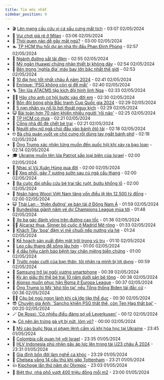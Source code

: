 ```yaml
---
title: Tim mới nhất
sidebar_position: 9
---
```


<!-- vnexpress-tin-moi-nhat:START -->
- 🎬 [Lên mạng cầu cứu vì cá sấu cưng mất tích](https://vnexpress.net/len-mang-cau-cuu-vi-ca-sau-cung-mat-tich-4740913.html) - 03:07 02/05/2024
- 🐎 [Vui chơi giá rẻ ở Milan](https://vnexpress.net/vui-choi-gia-re-o-milan-4737709.html) - 03:06 02/05/2024
- 🦍 [Thói quen nào dễ gây mất ngủ?](https://vnexpress.net/thoi-quen-nao-de-gay-mat-ngu-4740938.html) - 03:00 02/05/2024
- 🏊 [TP HCM thu hồi dự án nhà thi đấu Phan Đình Phùng](https://vnexpress.net/tp-hcm-thu-hoi-du-an-nha-thi-dau-phan-dinh-phung-4740981.html) - 02:57 02/05/2024
- 🎊 [Ngành đường sắt lãi đậm](https://vnexpress.net/nganh-duong-sat-lai-dam-4740978.html) - 02:55 02/05/2024
- 🎃 [Mỹ ngăn Huawei chứng nhận thiết bị không dây](https://vnexpress.net/my-ngan-huawei-chung-nhan-thiet-bi-khong-day-4740915.html) - 02:54 02/05/2024
- 🧰 [Bên trong &#39;nghĩa địa&#39; máy bay lớn bậc nhất thế giới](https://vnexpress.net/ben-trong-nghia-dia-may-bay-lon-bac-nhat-the-gioi-4738192.html) - 02:53 02/05/2024
- 🔭 [10 đại học tốt nhất châu Á năm 2024](https://vnexpress.net/10-dai-hoc-tot-nhat-chau-a-nam-2024-4740821.html) - 02:41 02/05/2024
- 🫶 [Enrique: &#39;PSG không còn gì để mất&#39;](https://vnexpress.net/enrique-psg-khong-con-gi-de-mat-4740932.html) - 02:40 02/05/2024
- 🪜 [Tên lửa ATACMS tập kích đội hình lính Nga](https://vnexpress.net/ten-lua-atacms-tap-kich-doi-hinh-linh-nga-4740921.html) - 02:33 02/05/2024
- 👨‍🏫 [Hãy cho anh cơ hội bước vào đời em](https://vnexpress.net/hay-cho-anh-co-hoi-buoc-vao-doi-em-4740959.html) - 02:30 02/05/2024
- 🎊 [Bốn đội bóng phía Bắc tranh Cup Quốc gia 2024](https://vnexpress.net/bon-doi-bong-phia-bac-tranh-cup-quoc-gia-2024-4740955.html) - 02:29 02/05/2024
- 🎊 [5 nạn nhân vụ nổ lò hơi thoát nguy kịch](https://vnexpress.net/5-nan-nhan-vu-no-lo-hoi-thoat-nguy-kich-4740925.html) - 02:29 02/05/2024
- 😺 [Bài toán hơn 70 năm khiến nhiều người &#39;rối não&#39;](https://vnexpress.net/bai-toan-hon-70-nam-khien-nhieu-nguoi-roi-nao-4739806.html) - 02:25 02/05/2024
- 🐘 [TP HCM có mưa](https://vnexpress.net/tp-hcm-co-mua-4740928.html) - 02:21 02/05/2024
- 🌁 [Cổng nhà đổ đè chết bé trai](https://vnexpress.net/cong-nha-do-de-chet-be-trai-4740939.html) - 02:21 02/05/2024
- 🐲 [Người phụ nữ ngã chúi đầu vào bánh ôtô tải](https://vnexpress.net/nguoi-phu-nu-nga-chui-dau-vao-banh-oto-tai-4740906.html) - 02:18 02/05/2024
- 🤓 [Bà chủ quán vuốt ve chó cưng rồi dùng tay ngắt bánh phở](https://vnexpress.net/ba-chu-quan-vuot-ve-cho-cung-roi-dung-tay-ngat-banh-pho-4740941.html) - 02:18 02/05/2024
- 💪 [Ông Trump xác nhận từng muốn đến quốc hội khi xảy ra bạo loạn](https://vnexpress.net/ong-trump-xac-nhan-tung-muon-den-quoc-hoi-khi-xay-ra-bao-loan-4740905.html) - 02:14 02/05/2024
- 🎓 [Ukraine muốn tên lửa Patriot sắp loại biên của Israel](https://vnexpress.net/ukraine-muon-ten-lua-patriot-sap-loai-bien-cua-israel-4740895.html) - 02:00 02/05/2024
- 🫣 [Nhạc sĩ Vũ Xuân Hùng qua đời](https://vnexpress.net/nhac-si-vu-xuan-hung-qua-doi-4740931.html) - 02:00 02/05/2024
- 🧑‍💻 [Xẹp phổi, gãy 7 xương sườn sau cú ngã cầu thang](https://vnexpress.net/xep-phoi-gay-7-xuong-suon-sau-cu-nga-cau-thang-4740863.html) - 02:00 02/05/2024
- 🐲 [Ba cuộc đại phẫu cứu bé trai tắc ruột, bướu khổng lồ](https://vnexpress.net/ba-cuoc-dai-phau-cuu-be-trai-tac-ruot-buou-khong-lo-4740858.html) - 02:00 02/05/2024
- 🌝 [​Ngân hàng Woori Việt Nam tăng vốn điều lệ lên 12.500 tỷ đồng](https://vnexpress.net/ngan-hang-woori-viet-nam-tang-von-dieu-le-len-12-500-ty-dong-4738844.html) - 02:00 02/05/2024
- 😺 [Thái Lan - &#39;thiên đường&#39; xe bán tải ở Đông Nam Á](https://vnexpress.net/thai-lan-thien-duong-xe-ban-tai-o-dong-nam-a-4740769.html) - 01:59 02/05/2024
- 🐎 [Bundesliga giành năm vé dự Champions League mùa tới](https://vnexpress.net/bundesliga-gianh-nam-ve-du-champions-league-mua-toi-4740860.html) - 01:48 02/05/2024
- 🎡 [Xe ba gác đánh võng trên đường cao tốc](https://vnexpress.net/xe-ba-gac-danh-vong-tren-duong-cao-toc-4740503.html) - 01:36 02/05/2024
- 👨‍🏫 [Alcaraz thua, Sinner bỏ cuộc ở Madrid Mở rộng](https://vnexpress.net/alcaraz-thua-sinner-bo-cuoc-o-madrid-mo-rong-4740923.html) - 01:33 02/05/2024
- 🦆 [Khách Tây &#39;boa&#39; đậm vì mê chuối nếp nướng vỉa hè](https://vnexpress.net/khach-tay-boa-dam-vi-me-chuoi-nep-nuong-via-he-4740321.html) - 01:24 02/05/2024
- 🚦 [Kế hoạch sản xuất điện mặt trời trong vũ trụ](https://vnexpress.net/ke-hoach-san-xuat-dien-mat-troi-trong-vu-tru-4740663.html) - 01:10 02/05/2024
- 💫 [Leo cầu thang để sống lâu hơn](https://vnexpress.net/leo-cau-thang-de-song-lau-hon-4740966.html) - 01:00 02/05/2024
- 🎉 [4 dấu hiệu cảnh báo bệnh tay chân miệng biến chứng](https://vnexpress.net/4-dau-hieu-canh-bao-benh-tay-chan-mieng-bien-chung-4740406.html) - 01:00 02/05/2024
- 🌋 [Trước ngày cưới của bạn thân, tôi nhận ra mình bị lợi dụng](https://vnexpress.net/truoc-ngay-cuoi-cua-ban-than-toi-nhan-ra-minh-bi-loi-dung-4740824.html) - 00:59 02/05/2024
- 🤖 [Samsung trở lại ngôi vương smartphone](https://vnexpress.net/samsung-tro-lai-ngoi-vuong-smartphone-4740608.html) - 00:39 02/05/2024
- 🦏 [Kỳ án giấu thi thể bé trai 10 năm dưới sân bê tông](https://vnexpress.net/ky-an-giau-thi-the-be-trai-10-nam-duoi-san-be-tong-4740839.html) - 00:38 02/05/2024
- 🦩 [Alonso muốn phục hận Roma ở Europa League](https://vnexpress.net/alonso-muon-phuc-han-roma-o-europa-league-4737927.html) - 00:37 02/05/2024
- 👺 [Ông Trump lo Mỹ &#39;khó tồn tại&#39; nếu Tổng thống Biden tái đắc cử](https://vnexpress.net/ong-trump-lo-my-kho-ton-tai-neu-tong-thong-biden-tai-dac-cu-4740855.html) - 00:36 02/05/2024
- 🧑‍🏫 [Cậu bé ngủ ngon lành khi cả lớp tập thể dục](https://vnexpress.net/cau-be-ngu-ngon-lanh-khi-ca-lop-tap-the-duc-4740323.html) - 00:30 02/05/2024
- 😎 [Chuyên gia Anh: &#39;Sancho khiến PSG thất thế, còn Ten Hag thất bại&#39;](https://vnexpress.net/chuyen-gia-anh-sancho-khien-psg-that-the-con-ten-hag-that-bai-4740856.html) - 00:20 02/05/2024
- 🪄 [De Rossi: &#39;Có nhiều điều đáng sợ về Leverkusen&#39;](https://vnexpress.net/de-rossi-co-nhieu-dieu-dang-so-ve-leverkusen-4740857.html) - 00:12 02/05/2024
- 🏊 [Có nên ăn trứng gà vịt bị nứt, lõm vỏ?](https://vnexpress.net/co-nen-an-trung-ga-vit-bi-nut-lom-vo-4740772.html) - 00:00 02/05/2024
- 💃 [Mỹ cáo buộc Nga vi phạm lệnh cấm vũ khí hóa học tại Ukraine](https://vnexpress.net/my-cao-buoc-nga-vi-pham-lenh-cam-vu-khi-hoa-hoc-tai-ukraine-4740850.html) - 23:45 01/05/2024
- 🦆 [Colombia cắt quan hệ với Israel](https://vnexpress.net/colombia-cat-quan-he-voi-israel-4740843.html) - 23:35 01/05/2024
- 🎊 [HLV Indonesia phủ nhận gây áp lực lên trọng tài U23 châu Á 2024](https://vnexpress.net/hlv-indonesia-phu-nhan-gay-ap-luc-len-trong-tai-u23-chau-a-2024-4740835.html) - 23:31 01/05/2024
- 👺 [Gia đình bốn đời làm nghề ca khóc](https://vnexpress.net/gia-dinh-bon-doi-lam-nghe-ca-khoc-4739844.html) - 23:29 01/05/2024
- 🎡 [Chelsea vắng 14 cầu thủ khi gặp Tottenham](https://vnexpress.net/chelsea-vang-14-cau-thu-khi-gap-tottenham-4740849.html) - 23:21 01/05/2024
- 👍 [Kipchoge lần thứ năm dự Olympic](https://vnexpress.net/kipchoge-lan-thu-nam-du-olympic-4740845.html) - 23:03 01/05/2024
- 🐎 [Biệt thự, nhà phố vượt 400 triệu đồng mỗi m2](https://vnexpress.net/biet-thu-nha-pho-vuot-400-trieu-dong-moi-m2-4740825.html) - 23:00 01/05/2024<!-- vnexpress-tin-moi-nhat:END -->
